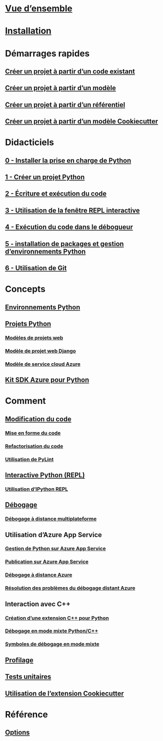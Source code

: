 # [Vue d’ensemble](python-in-visual-studio.md)
# [Installation](installation.md)
# Démarrages rapides
## [Créer un projet à partir d’un code existant](quickstart-01-project-from-existing.md)
## [Créer un projet à partir d’un modèle](quickstart-02-project-from-template.md)
## [Créer un projet à partir d’un référentiel](quickstart-03-project-from-repository.md)
## [Créer un projet à partir d’un modèle Cookiecutter](quickstart-04-project-from-cookiecutter.md)
# Didacticiels
## [0 - Installer la prise en charge de Python](vs-tutorial-01-00.md)
## [1 - Créer un projet Python](vs-tutorial-01-01.md)
## [2 - Écriture et exécution du code](vs-tutorial-01-02.md)
## [3 - Utilisation de la fenêtre REPL interactive](vs-tutorial-01-03.md)
## [4 - Exécution du code dans le débogueur](vs-tutorial-01-04.md)
## [5 - installation de packages et gestion d’environnements Python](vs-tutorial-01-05.md)
## [6 - Utilisation de Git](vs-tutorial-01-06.md)
# Concepts
## [Environnements Python](python-environments.md)
## [Projets Python](python-projects.md)
### [Modèles de projets web](template-web.md)
### [Modèle de projet web Django](template-django.md)
### [Modèle de service cloud Azure](template-azure-cloud-service.md)
## [Kit SDK Azure pour Python](azure-sdk-for-python.md)
# Comment
## [Modification du code](code-editing.md)
### [Mise en forme du code](code-formatting.md)
### [Refactorisation du code](code-refactoring.md)
### [Utilisation de PyLint](code-pylint.md)
## [Interactive Python (REPL)](interactive-repl.md)
### [Utilisation d’IPython REPL](interactive-repl-ipython.md)
## [Débogage](debugging.md)
### [Débogage à distance multiplateforme](debugging-cross-platform-remote.md)
## Utilisation d’Azure App Service
### [Gestion de Python sur Azure App Service](managing-python-on-azure-app-service.md)
### [Publication sur Azure App Service](publishing-to-azure.md)
### [Débogage à distance Azure](debugging-azure-remote.md)
### [Résolution des problèmes du débogage distant Azure](debugging-azure-remote-troubleshooting.md)
## Interaction avec C++
### [Création d’une extension C++ pour Python](cpp-and-python.md)
### [Débogage en mode mixte Python/C++](debugging-mixed-mode.md)
### [Symboles de débogage en mode mixte](debugging-symbols-for-mixed-mode.md)
## [Profilage](profiling.md)
## [Tests unitaires](unit-testing.md)
## [Utilisation de l’extension Cookiecutter](cookiecutter.md)
# Référence
## [Options](options.md)

